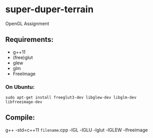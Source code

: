 # super-duper-terrain
OpenGL Assignment

## Requirements:
* g++11
* (free)glut
* glew
* glm
* FreeImage

 ### On Ubuntu:
 `sudo apt-get install freeglut3-dev libglew-dev libglm-dev libfreeimage-dev`

## Compile:
g++ -std=c++11 `filename`.cpp -lGL -lGLU -lglut -lGLEW -lfreeimage
